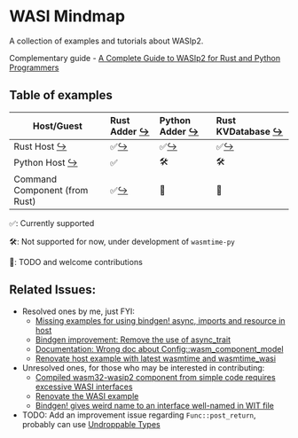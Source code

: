 # WASI Mindmap

A collection of examples and tutorials about WASIp2.

Complementary
guide - [A Complete Guide to WASIp2 for Rust and Python Programmers](https://ideas.reify.ing/en/blog/complete-guide-to-wasip2-for-rust-python-programmers/)

## Table of examples

| Host/Guest                    | Rust Adder [↪](./guest-adder-rs)   | Python Adder [↪](./guest-adder-py) | Rust KVDatabase [↪](./guest-kv-store-rs) |
|-------------------------------|:-----------------------------------|:-----------------------------------|:-----------------------------------------|
| Rust Host [↪](./host-rs)      | ✅[↪](./host-rs/src/adder/rs_guest) | ✅[↪](./host-rs/src/adder/py_guest) | ✅[↪](./host-rs/src/kv_store/rs_guest)    |
| Python Host [↪](./host-py)    | ✅                                  | 🛠️                                | 🛠️                                      |
| Command Component (from Rust) | ✅[↪](./host-command-component)     | 📌                                 | 📌                                       |

✅: Currently supported

🛠️: Not supported for now, under development of `wasmtime-py`

📌: TODO and welcome contributions

## Related Issues:

* Resolved ones by me, just FYI:
    * [Missing examples for using bindgen! async, imports and resource in host](https://github.com/bytecodealliance/wasmtime/issues/9776)
    * [Bindgen improvement: Remove the use of async_trait](https://github.com/bytecodealliance/wasmtime/issues/9823)
    * [Documentation: Wrong doc about Config::wasm_component_model](https://github.com/bytecodealliance/wasmtime/issues/9694)
    * [Renovate host example with latest wasmtime and wasmtime_wasi](https://github.com/bytecodealliance/component-docs/issues/179)
* Unresolved ones, for those who may be interested in contributing:
    * [Compiled wasm32-wasip2 component from simple code requires excessive WASI interfaces](https://github.com/rust-lang/rust/issues/133235)
    * [Renovate the WASI example](https://github.com/bytecodealliance/wasmtime/issues/9777)
    * [Bindgen! gives weird name to an interface well-named in WIT file](https://github.com/bytecodealliance/wasmtime/issues/9774)
* TODO: Add an improvement issue regarding `Func::post_return`, probably can
  use [Undroppable Types](https://jack.wrenn.fyi/blog/undroppable/)